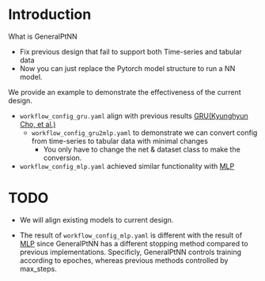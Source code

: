

# Introduction

What is GeneralPtNN
- Fix previous design that fail to support both Time-series and tabular data
- Now you can just replace the Pytorch model structure to run a NN model.

We provide an example to demonstrate the effectiveness of the current design.
- `workflow_config_gru.yaml` align with previous results [GRU(Kyunghyun Cho, et al.)](../README.md#Alpha158-dataset)
  - `workflow_config_gru2mlp.yaml` to demonstrate we can convert config from time-series to tabular data with minimal changes
    - You only have to change the net & dataset class to make the conversion.
- `workflow_config_mlp.yaml` achieved similar functionality with [MLP](../README.md#Alpha158-dataset)

# TODO

- We will align existing models to current design.

- The result of `workflow_config_mlp.yaml` is different with the result of [MLP](../README.md#Alpha158-dataset) since GeneralPtNN has a different stopping method compared to previous implementations. Specificly, GeneralPtNN controls training according to epoches, whereas previous methods controlled by max_steps. 
